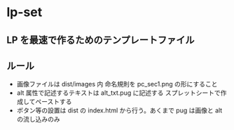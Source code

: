 # lp-set

## LP を最速で作るためのテンプレートファイル

## ルール

- 画像ファイルは dist/images 内 命名規則を pc_sec1.png の形にすること
- alt 属性で記述するテキストは alt_txt.pug に記述する スプレットシートで作成してペーストする
- ボタン等の設置は dist の index.html から行う。あくまで pug は画像と alt の流し込みのみ
